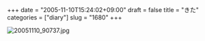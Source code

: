 +++
date = "2005-11-10T15:24:02+09:00"
draft = false
title = "きた"
categories = ["diary"]
slug = "1680"
+++

<img src="http://ieiriblog.img.jugem.cc/20051110_90737.jpg" class="pict"  alt="20051110_90737.jpg" />
